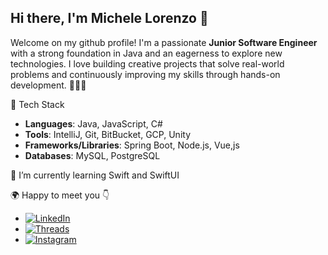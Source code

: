 ## Hi there, I'm Michele Lorenzo 👋 

<!--
**michelelorenzo/michelelorenzo** is a ✨ _special_ ✨ repository because its `README.md` (this file) appears on your GitHub profile.

Here are some ideas to get you started:

- 🔭 I’m currently working on ...
- 🌱 I’m currently learning ...
- 👯 I’m looking to collaborate on ...
- 🤔 I’m looking for help with ...
- 💬 Ask me about ...
- 📫 How to reach me: ...
- 😄 Pronouns: ...
- ⚡ Fun fact: ...
-->

Welcome on my github profile! I'm a passionate **Junior Software Engineer** with a strong foundation in Java and an eagerness to explore new technologies. I love building creative projects that solve real-world problems and continuously improving my skills through hands-on development. 👨🏼‍💻

🚀 Tech Stack
- **Languages**: Java, JavaScript, C#
- **Tools**: IntelliJ, Git, BitBucket, GCP, Unity 
- **Frameworks/Libraries**: Spring Boot, Node.js, Vue,js
- **Databases**: MySQL, PostgreSQL

🌱 I’m currently learning Swift and SwiftUI

🌍 Happy to meet you 👇
- [![LinkedIn](https://img.shields.io/badge/LinkedIn-0A66C2?style=flat&logo=linkedin&logoColor=white)](https://www.linkedin.com/in/michelelorenzo-miranda/)  
- [![Threads](https://img.shields.io/badge/Threads-000000?style=flat&logo=threads&logoColor=white)](https://www.threads.net/@michele.lorenzo_m)  
- [![Instagram](https://img.shields.io/badge/Instagram-E4405F?style=flat&logo=instagram&logoColor=white)](https://www.instagram.com/michele.lorenzo_m/)  
